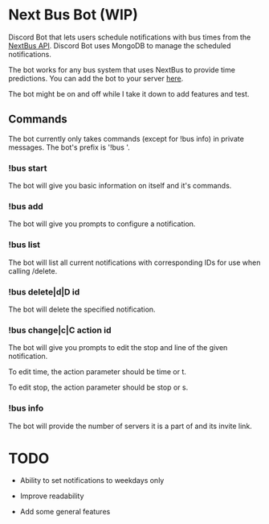 # Next Bus Bot (WIP)

Discord Bot that lets users schedule notifications with bus times from the [NextBus API](https://gist.github.com/grantland/7cf4097dd9cdf0dfed14). Discord Bot uses MongoDB to manage the scheduled notifications.

The bot works for any bus system that uses NextBus to provide time predictions. You can add the bot to your server [here](https://discordapp.com/oauth2/authorize?client_id=454489707360026626&scope=bot). 

The bot might be on and off while I take it down to add features and test.

## Commands

The bot currently only takes commands (except for !bus info) in private messages. The bot's prefix is '!bus '.

### !bus start
The bot will give you basic information on itself and it's commands.

### !bus add
The bot will give you prompts to configure a notification.

### !bus list
The bot will list all current notifications with corresponding IDs for use when calling /delete.

### !bus delete|d|D id
The bot will delete the specified notification.

### !bus change|c|C action id
The bot will give you prompts to edit the stop and line of the given notification.

To edit time, the action parameter should be time or t.

To edit stop, the action parameter should be stop or s.

### !bus info
The bot will provide the number of servers it is a part of and its invite link.

# TODO

- Ability to set notifications to weekdays only

- Improve readability

- Add some general features
